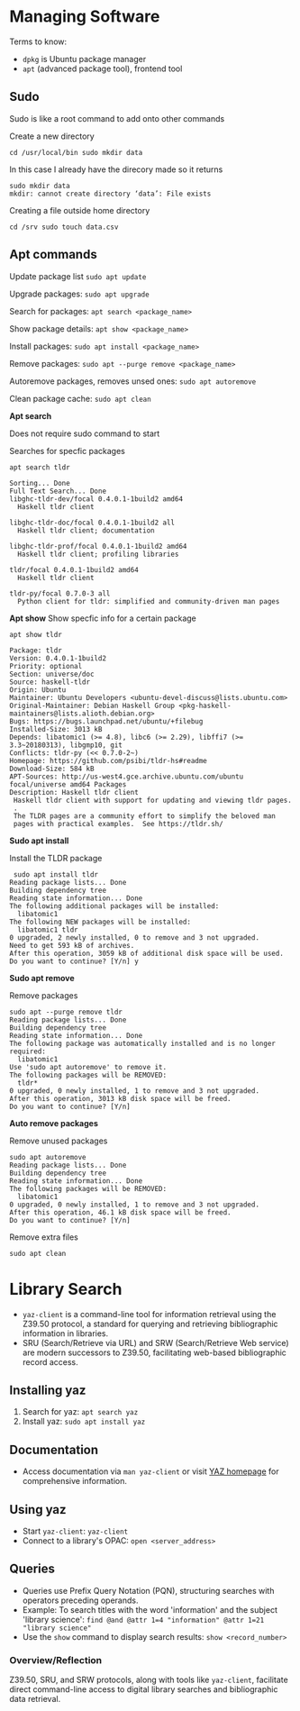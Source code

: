 # Managing Software
Terms to know:
- `dpkg` is Ubuntu package manager
- `apt` (advanced package tool), frontend tool

## Sudo
Sudo is like a root command to add onto other commands 

Create a new directory 

`cd /usr/local/bin
sudo mkdir data` 

In this case I already have the direcory made so it returns 
```
sudo mkdir data
mkdir: cannot create directory ‘data’: File exists
```
Creating a file outside home directory 

`cd /srv
sudo touch data.csv`

## Apt commands

Update package list `sudo apt update`

Upgrade packages: `sudo apt upgrade` 

Search for packages: `apt search <package_name>` 

Show package details: `apt show <package_name>`

Install packages: `sudo apt install <package_name>` 

Remove packages: `sudo apt --purge remove <package_name>`

Autoremove packages, removes unsed ones: `sudo apt autoremove`

Clean package cache: `sudo apt clean`

**Apt search**

Does not require sudo command to start

Searches for specfic packages 
```
apt search tldr

Sorting... Done
Full Text Search... Done
libghc-tldr-dev/focal 0.4.0.1-1build2 amd64
  Haskell tldr client

libghc-tldr-doc/focal 0.4.0.1-1build2 all
  Haskell tldr client; documentation

libghc-tldr-prof/focal 0.4.0.1-1build2 amd64
  Haskell tldr client; profiling libraries

tldr/focal 0.4.0.1-1build2 amd64
  Haskell tldr client

tldr-py/focal 0.7.0-3 all
  Python client for tldr: simplified and community-driven man pages

```

**Apt show**
Show specfic info for a certain package 
```
apt show tldr

Package: tldr
Version: 0.4.0.1-1build2
Priority: optional
Section: universe/doc
Source: haskell-tldr
Origin: Ubuntu
Maintainer: Ubuntu Developers <ubuntu-devel-discuss@lists.ubuntu.com>
Original-Maintainer: Debian Haskell Group <pkg-haskell-maintainers@lists.alioth.debian.org>
Bugs: https://bugs.launchpad.net/ubuntu/+filebug
Installed-Size: 3013 kB
Depends: libatomic1 (>= 4.8), libc6 (>= 2.29), libffi7 (>= 3.3~20180313), libgmp10, git
Conflicts: tldr-py (<< 0.7.0-2~)
Homepage: https://github.com/psibi/tldr-hs#readme
Download-Size: 584 kB
APT-Sources: http://us-west4.gce.archive.ubuntu.com/ubuntu focal/universe amd64 Packages
Description: Haskell tldr client
 Haskell tldr client with support for updating and viewing tldr pages.
 .
 The TLDR pages are a community effort to simplify the beloved man
 pages with practical examples.  See https://tldr.sh/
```
**Sudo apt install**

Install the TLDR package

```
 sudo apt install tldr
Reading package lists... Done
Building dependency tree       
Reading state information... Done
The following additional packages will be installed:
  libatomic1
The following NEW packages will be installed:
  libatomic1 tldr
0 upgraded, 2 newly installed, 0 to remove and 3 not upgraded.
Need to get 593 kB of archives.
After this operation, 3059 kB of additional disk space will be used.
Do you want to continue? [Y/n] y

```
**Sudo apt remove**

Remove packages 

```
sudo apt --purge remove tldr
Reading package lists... Done
Building dependency tree       
Reading state information... Done
The following package was automatically installed and is no longer required:
  libatomic1
Use 'sudo apt autoremove' to remove it.
The following packages will be REMOVED:
  tldr*
0 upgraded, 0 newly installed, 1 to remove and 3 not upgraded.
After this operation, 3013 kB disk space will be freed.
Do you want to continue? [Y/n] 

```

**Auto remove packages**

Remove unused packages 

```
sudo apt autoremove
Reading package lists... Done
Building dependency tree       
Reading state information... Done
The following packages will be REMOVED:
  libatomic1
0 upgraded, 0 newly installed, 1 to remove and 3 not upgraded.
After this operation, 46.1 kB disk space will be freed.
Do you want to continue? [Y/n] 

```

Remove extra files 

`sudo apt clean`

# Library Search

- `yaz-client` is a command-line tool for information retrieval using the Z39.50 protocol, a standard for querying and retrieving bibliographic information in libraries.
- SRU (Search/Retrieve via URL) and SRW (Search/Retrieve Web service) are modern successors to Z39.50, facilitating web-based bibliographic record access.

## Installing yaz

1. Search for yaz: `apt search yaz`
2. Install yaz: `sudo apt install yaz`

## Documentation

- Access documentation via `man yaz-client` or visit [YAZ homepage](https://www.indexdata.com/resources/software/yaz/) for comprehensive information.

## Using yaz

- Start `yaz-client`: `yaz-client`
- Connect to a library's OPAC: `open <server_address>`

## Queries

- Queries use Prefix Query Notation (PQN), structuring searches with operators preceding operands.
- Example: To search titles with the word 'information' and the subject 'library science': `find @and @attr 1=4 "information" @attr 1=21 "library science"`
- Use the `show` command to display search results: `show <record_number>`


### Overview/Reflection

Z39.50, SRU, and SRW protocols, along with tools like `yaz-client`, facilitate direct command-line access to digital library searches and bibliographic data retrieval.

